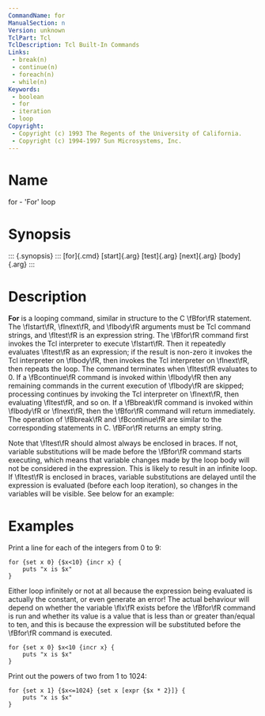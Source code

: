 ```yaml
---
CommandName: for
ManualSection: n
Version: unknown
TclPart: Tcl
TclDescription: Tcl Built-In Commands
Links:
 - break(n)
 - continue(n)
 - foreach(n)
 - while(n)
Keywords:
 - boolean
 - for
 - iteration
 - loop
Copyright:
 - Copyright (c) 1993 The Regents of the University of California.
 - Copyright (c) 1994-1997 Sun Microsystems, Inc.
---
```


# Name

for - 'For' loop

# Synopsis

::: {.synopsis} :::
[for]{.cmd} [start]{.arg} [test]{.arg} [next]{.arg} [body]{.arg}
:::

# Description

**For** is a looping command, similar in structure to the C \fBfor\fR statement.  The \fIstart\fR, \fInext\fR, and \fIbody\fR arguments must be Tcl command strings, and \fItest\fR is an expression string. The \fBfor\fR command first invokes the Tcl interpreter to execute \fIstart\fR.  Then it repeatedly evaluates \fItest\fR as an expression; if the result is non-zero it invokes the Tcl interpreter on \fIbody\fR, then invokes the Tcl interpreter on \fInext\fR, then repeats the loop.  The command terminates when \fItest\fR evaluates to 0.  If a \fBcontinue\fR command is invoked within \fIbody\fR then any remaining commands in the current execution of \fIbody\fR are skipped; processing continues by invoking the Tcl interpreter on \fInext\fR, then evaluating \fItest\fR, and so on.  If a \fBbreak\fR command is invoked within \fIbody\fR or \fInext\fR, then the \fBfor\fR command will return immediately. The operation of \fBbreak\fR and \fBcontinue\fR are similar to the corresponding statements in C. \fBFor\fR returns an empty string.

Note that \fItest\fR should almost always be enclosed in braces.  If not, variable substitutions will be made before the \fBfor\fR command starts executing, which means that variable changes made by the loop body will not be considered in the expression. This is likely to result in an infinite loop.  If \fItest\fR is enclosed in braces, variable substitutions are delayed until the expression is evaluated (before each loop iteration), so changes in the variables will be visible. See below for an example:

# Examples

Print a line for each of the integers from 0 to 9:

```
for {set x 0} {$x<10} {incr x} {
    puts "x is $x"
}
```

Either loop infinitely or not at all because the expression being evaluated is actually the constant, or even generate an error!  The actual behaviour will depend on whether the variable \fIx\fR exists before the \fBfor\fR command is run and whether its value is a value that is less than or greater than/equal to ten, and this is because the expression will be substituted before the \fBfor\fR command is executed.

```
for {set x 0} $x<10 {incr x} {
    puts "x is $x"
}
```

Print out the powers of two from 1 to 1024:

```
for {set x 1} {$x<=1024} {set x [expr {$x * 2}]} {
    puts "x is $x"
}
```

